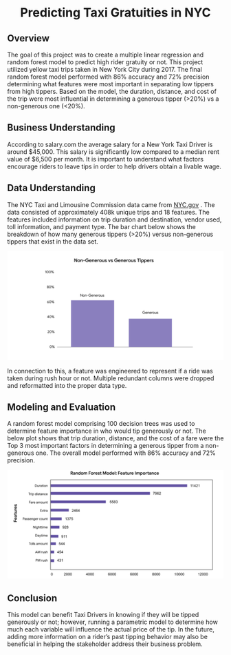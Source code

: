 <h1 align="center">Predicting Taxi Gratuities in NYC</h1>

<section>
<h2>Overview</h2> <p>The goal of this project was to create a multiple linear regression and random forest model to predict high rider gratuity or not. This project utilized yellow taxi trips taken in New York City during 2017. The final random forest model performed with 86% accuracy and 72% precision determining what features were most important in separating low tippers from high tippers. Based on the model, the duration, distance, and cost of the trip were most influential in determining a generous tipper (>20%) vs a non-generous one (<20%). </p>
</section>

<section>
  <h2>Business Understanding</h2><p>According to salary.com the average salary for a New York Taxi Driver is around $45,000. This salary is significantly low compared to a median rent value of $6,500 per month. It is important to understand what factors encourage riders to leave tips in order to help drivers obtain a livable wage. </p>
</section>
<section>
  <h2>Data Understanding</h2><p>The NYC Taxi and Limousine Commission data came from 
<a href="https://www.nyc.gov/site/tlc/about/tlc-trip-record-data.page">NYC.gov</a>
    . The data consisted of approximately 408k unique trips and 18 features. The features included information on trip duration and destination, vendor used, toll information, and payment type. The bar chart below shows the breakdown of how many generous tippers (>20%) versus non-generous tippers that exist in the data set.
</p>
  <img src="images/Fig1.png" alt="Generous VS Non-Generous tippers" width="600" />
<p>In connection to this, a feature was engineered to represent if a ride was taken during rush hour or not. Multiple redundant columns were dropped and reformatted into the proper data type. </p>
</section>

<section>
  <h2>Modeling and Evaluation</h2><p>A random forest model comprising 100 decision trees was used to determine feature importance in who would tip generously or not. The below plot shows that trip duration, distance, and the cost of a fare were the Top 3 most important factors in determining a generous tipper from a non-generous one. The overall model performed with 86% accuracy and 72% precision. </p>
  <img src="images/Fig2.png" alt="Generous VS Non-Generous tippers" width="600" />
</section>
<section><h2>Conclusion</h2><p>This model can benefit Taxi Drivers in knowing if they will be tipped generously or not; however, running a parametric model to determine how much each variable will influence the actual price of the tip. In the future, adding more information on a rider’s past tipping behavior may also be beneficial in helping the stakeholder address their business problem. 
</p></section>


